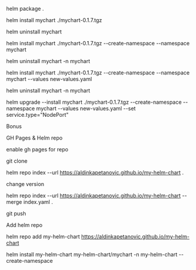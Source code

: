 helm package .

helm install mychart ./mychart-0.1.7.tgz

helm uninstall mychart

helm install mychart ./mychart-0.1.7.tgz --create-namespace --namespace mychart

helm uninstall mychart -n mychart

helm install mychart ./mychart-0.1.7.tgz --create-namespace --namespace mychart --values new-values.yaml

helm uninstall mychart -n mychart

helm upgrade --install mychart ./mychart-0.1.7.tgz --create-namespace --namespace mychart --values new-values.yaml --set service.type="NodePort"


Bonus

GH Pages & Helm repo

enable gh pages for repo

git clone 

helm repo index --url https://aldinkapetanovic.github.io/my-helm-chart .

change version

helm repo index --url https://aldinkapetanovic.github.io/my-helm-chart --merge index.yaml . 


git push


Add helm repo

helm repo add my-helm-chart https://aldinkapetanovic.github.io/my-helm-chart

helm install my-helm-chart my-helm-chart/mychart -n my-helm-chart --create-namespace

